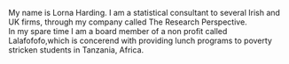My name is Lorna Harding.  I am a statistical consultant to several Irish and UK firms, through my company called The Research Perspective.  
In my spare time I am a board member of a non profit called Lalafofofo,which is concerend with providing lunch programs to poverty stricken students in Tanzania, Africa.